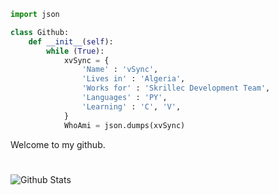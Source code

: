 ```python
import json

class Github:
    def __init__(self):
        while (True):
            xvSync = {
                'Name' : 'vSync',
                'Lives in' : 'Algeria',
                'Works for' : 'Skrillec Development Team',
                'Languages' : 'PY',
                'Learning' : 'C', 'V',
            }
            WhoAmi = json.dumps(xvSync)
```
Welcome to my github.

#
<img align="left" alt="Github Stats" src="https://github-readme-stats.vercel.app/api?username=xvSync&show_icons=true&hide_border=true" />
